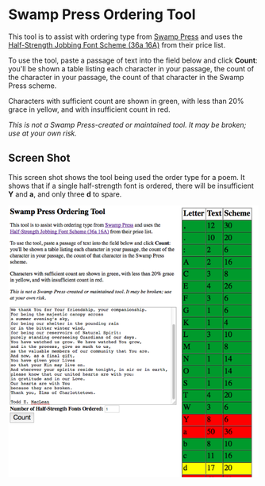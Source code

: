 # Swamp Press Ordering Tool

This tool is to assist with ordering type from [Swamp Press](http://www.swamppress.com/) and uses the [Half-Strength Jobbing Font Scheme (36a 16A)](http://www.swamppress.com/Price_Schemes42010.pdf) from their price list.

To use the tool, paste a passage of text into the field below and click **Count**: you'll be shown a table listing each character in your passage, the count of the character in your passage, the count of that character in the Swamp Press scheme.

Characters with sufficient count are shown in green, with less than 20% grace in yellow, and with insufficient count in red.

*This is not a Swamp Press-created or maintained tool. It may be broken; use at your own risk.*

## Screen Shot

This screen shot shows the tool being used the order type for a poem.  It shows that if a single half-strength font is ordered, there will be insufficient **Y** and **a**, and only three **d** to spare.

![image](images/swamppress-screenshot.png)